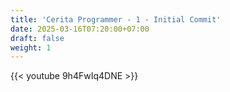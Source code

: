 ```yaml
---
title: 'Cerita Programmer - 1 - Initial Commit'
date: 2025-03-16T07:20:00+07:00
draft: false
weight: 1
---
```


{{< youtube 9h4FwIq4DNE >}}
